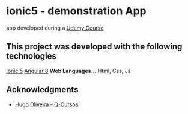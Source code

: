 # ionic5 - demonstration App
app developed during a [Udemy Course](https://www.udemy.com/course/aplicativos-hibridos-com-ionic-5/)

## This project was developed with the following technologies
[Ionic 5](https://ionicframework.com/)
[Angular 8](https://v8.angular.io/api)
**Web Languages...** Html, Css, Js

## Acknowledgments
- [Hugo Oliveira - Q-Cursos](http://hugocursos.com.br/)